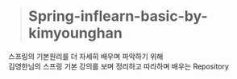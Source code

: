 > # Spring-inflearn-basic-by-kimyounghan
스프링의 기본원리를 더 자세히 배우며 파악하기 위해 <br>
김영한님의 스프링 기본 강의를 보며 정리하고 따라하며 배우는 Repository
